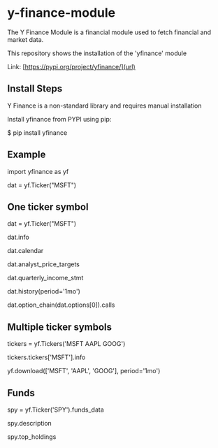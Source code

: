 # y-finance-module
The Y Finance Module is a financial module used to fetch financial and market data.

This repository shows the installation of the 'yfinance' module

Link: [https://pypi.org/project/yfinance/](url)

Install Steps
-------------
Y Finance is a non-standard library and requires manual installation

Install yfinance from PYPI using pip:

$ pip install yfinance 

Example
-------

import yfinance as yf

dat = yf.Ticker("MSFT")

One ticker symbol
-----------------
dat = yf.Ticker("MSFT")

dat.info

dat.calendar

dat.analyst_price_targets

dat.quarterly_income_stmt

dat.history(period='1mo')

dat.option_chain(dat.options[0]).calls

Multiple ticker symbols
-----------------------
tickers = yf.Tickers('MSFT AAPL GOOG')

tickers.tickers['MSFT'].info

yf.download(['MSFT', 'AAPL', 'GOOG'], period='1mo')

Funds
-----
spy = yf.Ticker('SPY').funds_data

spy.description

spy.top_holdings
